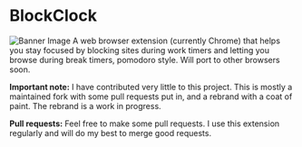 # BlockClock
![Banner Image](https://repository-images.githubusercontent.com/284323524/14ce0000-d448-11ea-8cc0-8082ed519ff7)
A web browser extension (currently Chrome) that helps you stay focused by blocking sites during work timers and letting you browse during break timers, pomodoro style.
Will port to other browsers soon.

**Important note:** I have contributed very little to this project. This is mostly a maintained fork with some pull requests put in, and a rebrand with a coat of paint. The rebrand is a work in progress.

**Pull requests:** Feel free to make some pull requests. I use this extension regularly and will do my best to merge good requests.
